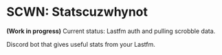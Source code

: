 # SCWN: Statscuzwhynot

**(Work in progress)**
Current status: Lastfm auth and pulling scrobble data.

Discord bot that gives useful stats from your Lastfm.